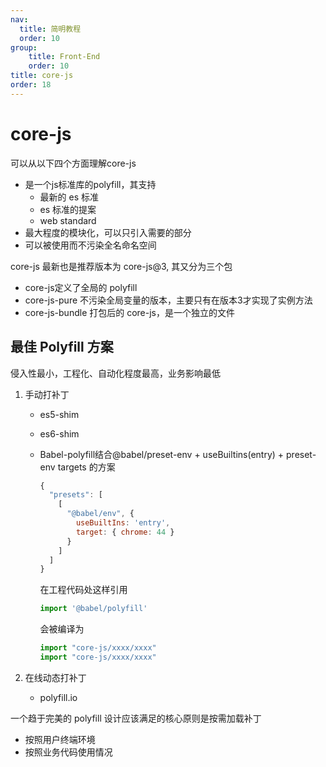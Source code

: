 ```yaml
---
nav:
  title: 简明教程
  order: 10
group:
	title: Front-End
	order: 10
title: core-js
order: 18
---
```


# core-js

可以从以下四个方面理解core-js

- 是一个js标准库的polyfill，其支持
  - 最新的 es 标准
  - es 标准的提案
  - web standard
- 最大程度的模块化，可以只引入需要的部分
- 可以被使用而不污染全名命名空间

core-js 最新也是推荐版本为 core-js@3, 其又分为三个包

- core-js定义了全局的 polyfill
- core-js-pure 不污染全局变量的版本，主要只有在版本3才实现了实例方法
- core-js-bundle 打包后的 core-js，是一个独立的文件



## 最佳 Polyfill 方案

侵入性最小，工程化、自动化程度最高，业务影响最低

1. 手动打补丁

   - es5-shim

   - es6-shim

   - Babel-polyfill结合@babel/preset-env + useBuiltins(entry) + preset-env targets 的方案

     ```js
     {
       "presets": [
         [
           "@babel/env", {
             useBuiltIns: 'entry',
             target: { chrome: 44 }
           }
         ]
       ]
     }
     ```

     在工程代码处这样引用

     ```js
     import '@babel/polyfill'
     ```

     会被编译为

     ```js
     import "core-js/xxxx/xxxx"
     import "core-js/xxxx/xxxx"
     ```

2. 在线动态打补丁

   - polyfill.io



一个趋于完美的 polyfill 设计应该满足的核心原则是按需加载补丁

- 按照用户终端环境
- 按照业务代码使用情况